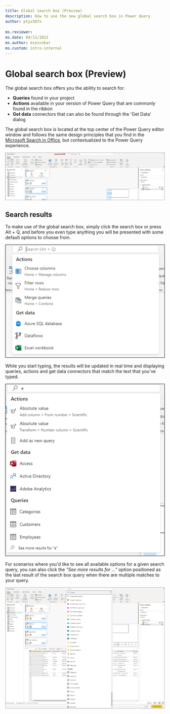 ```yaml
---
title: Global search box (Preview)
description: How to use the new global search box in Power Query
author: ptyx507x

ms.reviewer: 
ms.date: 04/11/2022
ms.author: miescobar
ms.custom: intro-internal
---
```

# Global search box (Preview)

The global search box offers you the ability to search for:

* **Queries** found in your project
* **Actions** available in your version of Power Query that are commonly found in the ribbon
* **Get data** connectors that can also be found through the 'Get Data' dialog

The global search box is located at the top center of the Power Query editor window and follows the same design principles that you find in the [Microsoft Search in Office](https://support.microsoft.com/office/find-what-you-need-with-microsoft-search-in-office-2457d4d8-48a8-4ad4-ab89-5a0657aa8446), but contextualized to the Power Query experience.

![Global search box located at the top center of the Power Query editor window](media/search-box/search-box.png)

## Search results

To make use of the global search box, simply click the search box or press Alt + Q, and before you even type anything you will be presented with some default options to choose from.

![Global search box showcasing the default results before typing](media/search-box/default-view.png)

While you start typing, the results will be updated in real time and displaying queries, actions and get data connectors that match the text that you've typed.

![Results in the global search box for a query where the string to search for was the letter e](media/search-box/results-for-e.png)

For scenarios where you'd like to see all available options for a given search query, you can also click the *"See more results for ..."* option positioned as the last result of the search box query when there are multiple matches to your query.

![All available results in the global search box for a query where the string to search for was the letter e](media/search-box/all-available-results-for-e.png)